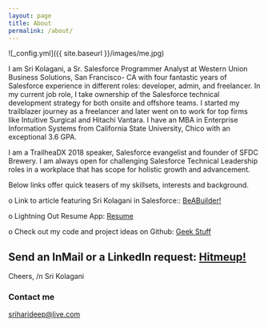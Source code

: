```yaml
---
layout: page
title: About
permalink: /about/
---
```

![_config.yml]({{ site.baseurl }}/images/me.jpg)

I am Sri Kolagani, a Sr. Salesforce Programmer Analyst at Western Union Business Solutions, San Francisco- CA with four fantastic years of Salesforce experience in different roles: developer, admin, and freelancer. In my current job role, I take ownership of the Salesforce technical development strategy for both onsite and offshore teams. I started my trailblazer journey as a freelancer and later went on to work for top firms like Intuitive Surgical and Hitachi Vantara. I have an MBA in Enterprise Information Systems from California State University, Chico with an exceptional 3.6 GPA. 

I am a TrailheaDX 2018 speaker, Salesforce evangelist and founder of SFDC Brewery. I am always open for challenging Salesforce Technical Leadership roles in a workplace that has scope for holistic growth and advancement. 

Below links offer quick teasers of my skillsets, interests and background.

o Link to article featuring Sri Kolagani in Salesforce:: [BeABuilder!](https://t.co/PqDKpq7Lmc)

o	Lightning Out Resume App: [Resume](https://goo.gl/ArFF3M)

o	Check out my code and project ideas on Github: [Geek Stuff](https://www.sfdcbrewery.github.io)

## Send an InMail or a LinkedIn request: [Hitmeup!](https://www.Linkedin.com/in/sriharideep)

Cheers, /n
Sri Kolagani

### Contact me

[sriharideep@live.com](mailto:sriharideep@live.com)
